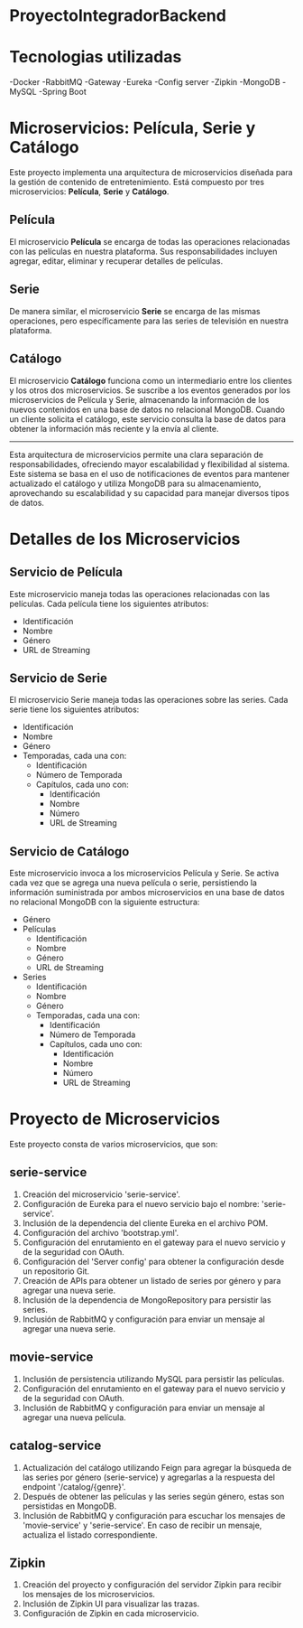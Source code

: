# ProyectoIntegradorBackend

# Tecnologias utilizadas

-Docker
-RabbitMQ
-Gateway
-Eureka
-Config server
-Zipkin
-MongoDB
-MySQL
-Spring Boot

# Microservicios: Película, Serie y Catálogo

Este proyecto implementa una arquitectura de microservicios diseñada para la gestión de contenido de entretenimiento. Está compuesto por tres microservicios: **Película**, **Serie** y **Catálogo**.

## Película
El microservicio **Película** se encarga de todas las operaciones relacionadas con las películas en nuestra plataforma. Sus responsabilidades incluyen agregar, editar, eliminar y recuperar detalles de películas.

## Serie
De manera similar, el microservicio **Serie** se encarga de las mismas operaciones, pero específicamente para las series de televisión en nuestra plataforma.

## Catálogo
El microservicio **Catálogo** funciona como un intermediario entre los clientes y los otros dos microservicios. Se suscribe a los eventos generados por los microservicios de Película y Serie, almacenando la información de los nuevos contenidos en una base de datos no relacional MongoDB. Cuando un cliente solicita el catálogo, este servicio consulta la base de datos para obtener la información más reciente y la envía al cliente.

---

Esta arquitectura de microservicios permite una clara separación de responsabilidades, ofreciendo mayor escalabilidad y flexibilidad al sistema. Este sistema se basa en el uso de notificaciones de eventos para mantener actualizado el catálogo y utiliza MongoDB para su almacenamiento, aprovechando su escalabilidad y su capacidad para manejar diversos tipos de datos.

# Detalles de los Microservicios

## Servicio de Película
Este microservicio maneja todas las operaciones relacionadas con las películas. Cada película tiene los siguientes atributos:

- Identificación
- Nombre
- Género
- URL de Streaming

## Servicio de Serie
El microservicio Serie maneja todas las operaciones sobre las series. Cada serie tiene los siguientes atributos:

- Identificación
- Nombre
- Género
- Temporadas, cada una con:
  - Identificación
  - Número de Temporada
  - Capítulos, cada uno con:
    - Identificación
    - Nombre
    - Número
    - URL de Streaming

## Servicio de Catálogo
Este microservicio invoca a los microservicios Película y Serie. Se activa cada vez que se agrega una nueva película o serie, persistiendo la información suministrada por ambos microservicios en una base de datos no relacional MongoDB con la siguiente estructura:

- Género
- Películas
  - Identificación
  - Nombre
  - Género
  - URL de Streaming
- Series
  - Identificación
  - Nombre
  - Género
  - Temporadas, cada una con:
    - Identificación
    - Número de Temporada
    - Capítulos, cada uno con:
      - Identificación
      - Nombre
      - Número
      - URL de Streaming

# Proyecto de Microservicios

Este proyecto consta de varios microservicios, que son:

## serie-service

1. Creación del microservicio 'serie-service'.
2. Configuración de Eureka para el nuevo servicio bajo el nombre: 'serie-service'.
3. Inclusión de la dependencia del cliente Eureka en el archivo POM.
4. Configuración del archivo 'bootstrap.yml'.
5. Configuración del enrutamiento en el gateway para el nuevo servicio y de la seguridad con OAuth.
6. Configuración del 'Server config' para obtener la configuración desde un repositorio Git.
7. Creación de APIs para obtener un listado de series por género y para agregar una nueva serie.
8. Inclusión de la dependencia de MongoRepository para persistir las series.
9. Inclusión de RabbitMQ y configuración para enviar un mensaje al agregar una nueva serie.

## movie-service

1. Inclusión de persistencia utilizando MySQL para persistir las películas.
2. Configuración del enrutamiento en el gateway para el nuevo servicio y de la seguridad con OAuth.
3. Inclusión de RabbitMQ y configuración para enviar un mensaje al agregar una nueva película.

## catalog-service

1. Actualización del catálogo utilizando Feign para agregar la búsqueda de las series por género (serie-service) y agregarlas a la respuesta del endpoint '/catalog/{genre}'.
2. Después de obtener las películas y las series según género, estas son persistidas en MongoDB.
3. Inclusión de RabbitMQ y configuración para escuchar los mensajes de 'movie-service' y 'serie-service'. En caso de recibir un mensaje, actualiza el listado correspondiente.

## Zipkin

1. Creación del proyecto y configuración del servidor Zipkin para recibir los mensajes de los microservicios.
2. Inclusión de Zipkin UI para visualizar las trazas.
3. Configuración de Zipkin en cada microservicio.

